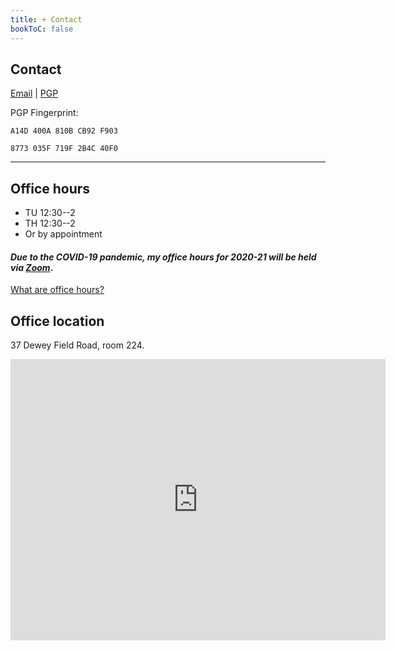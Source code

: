 ```yaml
---
title: + Contact
bookToC: false
---
```


## Contact

<i class="fas fa-envelope"></i> [Email](mailto:alan@no-silo.com) | <i class="fas fa-key"></i> [PGP](/pgp/Alan.c.Taylor.asc) 

<i class="fas fa-fingerprint"></i> PGP Fingerprint:

`A14D 400A 810B CB92 F903`

`8773 035F 719F 2B4C 40F0`

---

## Office hours

- <i class="fas fa-clock"></i> TU 12:30--2
- <i class="fas fa-clock"></i> TH 12:30--2
- Or by appointment

#### [<i class="fas fa-virus-slash"></i>]() *Due to the  COVID-19 pandemic, my office hours for 2020-21 will be held via [Zoom](https://dartmouth.zoom.us/)*. 

<i class="fas fa-question-circle"></i> [What are office hours?](https://vimeo.com/270014784)



## Office location

<i class="fas fa-map-marker-alt"></i> 37 Dewey Field Road, room 224.


<iframe src="https://www.google.com/maps/embed?pb=!1m18!1m12!1m3!1d2884.0773307396094!2d-72.28864368406833!3d43.708941979119444!2m3!1f0!2f0!3f0!3m2!1i1024!2i768!4f13.1!3m3!1m2!1s0x4cb4c9c4ddbc85d7%3A0x147db295894f123c!2s37%20Dewey%20Field%20Road!5e0!3m2!1sen!2sus!4v1590085426966!5m2!1sen!2sus" width="600" height="450" frameborder="0" style="border:0;" allowfullscreen="" aria-hidden="false" tabindex="0"></iframe>

